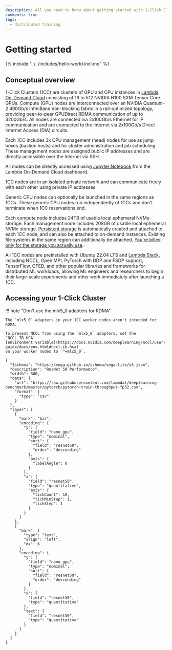 ```yaml
---
description: All you need to know about getting started with 1-Click Clusters
comments: true
tags:
  - distributed training
---
```


# Getting started

{% include "../../includes/hello-world.incl.md" %}

## Conceptual overview

1-Click Clusters (1CC) are clusters of GPU and CPU instances in
[Lambda On-Demand Cloud](https://lambdalabs.com/service/gpu-cloud) consisting
of 16 to 512 NVIDIA H100 SXM Tensor Core GPUs. Compute (GPU) nodes are
interconnected over an NVIDIA Quantum-2 400Gb/s InfiniBand non-blocking fabric
in a rail-optimized topology, providing peer-to-peer GPUDirect RDMA
communication of up to 3200Gb/s. All nodes are connected via 2x100Gb/s
Ethernet for IP communication and are connected to the Internet via 2x100Gb/s
Direct Internet Access (DIA) circuits.

Each 1CC includes 3x CPU management (head) nodes for use as jump boxes
(bastion hosts) and for cluster administration and job scheduling. These
management nodes are assigned public IP addresses and are directly accessible
over the Internet via SSH.

All nodes can be directly accessed using
[Jupyter Notebook](https://docs.lambdalabs.com/on-demand-cloud/getting-started#how-do-i-open-jupyter-notebook-on-my-instance)
from the Lambda On-Demand Cloud dashboard.

1CC nodes are in an isolated private network and can communicate freely with
each other using private IP addresses.

Generic CPU nodes can optionally be launched in the same regions as 1CCs.
These generic CPU nodes run independently of 1CCs and don't terminate when 1CC
reservations end.

Each compute node includes 24TB of usable local ephemeral NVMe storage. Each
management node includes 208GB of usable local ephemeral NVMe storage.
[Persistent storage](https://docs.lambdalabs.com/on-demand-cloud/file-systems)
is automatically created and attached to each 1CC node, and can also be
attached to on-demand instances. Existing file systems in the same
region can additionally be attached.
[You're billed only for the storage you actually use](https://docs.lambdalabs.com/on-demand-cloud/file-systems#how-are-file-systems-billed).

All 1CC nodes are preinstalled with Ubuntu 22.04 LTS and
[Lambda Stack](https://lambdalabs.com/lambda-stack-deep-learning-software),
including NCCL, Open MPI, PyTorch with DDP and FSDP support, TensorFlow, OFED,
and other popular libraries and frameworks for distributed ML workloads,
allowing ML engineers and researchers to begin their large-scale experiments
and other work immediately after launching a 1CC.

## Accessing your 1-Click Cluster

!!! note "Don't use the mlx5_0 adapters for RDMA"

    The `mlx5_0` adapters in your 1CC worker nodes aren't intended for RDMA.

    To prevent NCCL from using the `mlx5_0` adapters, set the `NCCL_IB_HCA`
    [environment variable](https://docs.nvidia.com/deeplearning/nccl/user-guide/docs/env.html#nccl-ib-hca)
    on your worker nodes to `^=mlx5_0`.

```vegalite
{
  "$schema": "https://vega.github.io/schema/vega-lite/v5.json",
  "description": "ResNet 50 Performance",
  "width": 800,
  "data": {
    "url": "https://raw.githubusercontent.com/lambdal/deeplearning-benchmark/master/pytorch/pytorch-train-throughput-fp32.csv",
    "format": {
      "type": "csv"
    }
  },
  "layer": [
    {
      "mark": "bar",
      "encoding": {
        "y": {
          "field": "name_gpu",
          "type": "nominal",
          "sort": {
            "field": "resnet50",
            "order": "descending"
          },
          "axis": {
            "labelAngle": 0
          }
        },
        "x": {
          "field": "resnet50",
          "type": "quantitative",
          "axis": {
            "tickCount": 10,
            "tickMinStep": 1,
            "tickStep": 1
          }
        }
      }
    },
    {
      "mark": {
        "type": "text",
        "align": "left",
        "dx": 6
      },
      "encoding": {
        "y": {
          "field": "name_gpu",
          "type": "nominal",
          "sort": {
            "field": "resnet50",
            "order": "descending"
          }
        },
        "x": {
          "field": "resnet50",
          "type": "quantitative"
        },
        "text": {
          "field": "resnet50",
          "type": "quantitative"
        }
      }
    }
  ]
}
```
